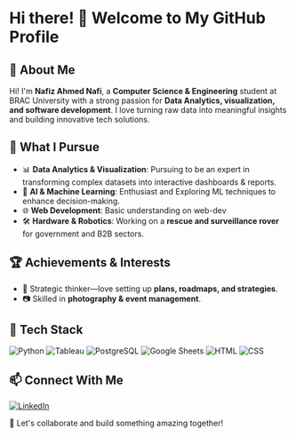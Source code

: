 # Hi there! 👋 Welcome to My GitHub Profile

## 🚀 About Me
Hi! I'm **Nafiz Ahmed Nafi**, a **Computer Science & Engineering** student at BRAC University with a strong passion for **Data Analytics, visualization, and software development**. I love turning raw data into meaningful insights and building innovative tech solutions.

## 🎯 What I Pursue
- 📊 **Data Analytics & Visualization**: Pursuing to be an expert in transforming complex datasets into interactive dashboards & reports.
- 🤖 **AI & Machine Learning**: Enthusiast and Exploring ML techniques to enhance decision-making.
- 🌐 **Web Development**: Basic understanding on web-dev
- 🛠 **Hardware & Robotics**: Working on a **rescue and surveillance rover** for government and B2B sectors.

## 🏆 Achievements & Interests
- 🎯 Strategic thinker—love setting up **plans, roadmaps, and strategies**.
- 📷 Skilled in **photography & event management**.

## 📌 Tech Stack
![Python](https://img.shields.io/badge/Python-3776AB?style=for-the-badge&logo=python&logoColor=white)
![Tableau](https://img.shields.io/badge/Tableau-E97627?style=for-the-badge&logo=tableau&logoColor=white)
![PostgreSQL](https://img.shields.io/badge/PostgreSQL-336791?style=for-the-badge&logo=postgresql&logoColor=white)
![Google Sheets](https://img.shields.io/badge/Google%20Sheets-34A853?style=for-the-badge&logo=googlesheets&logoColor=white)
![HTML](https://img.shields.io/badge/HTML5-E34F26?style=for-the-badge&logo=html5&logoColor=white)
![CSS](https://img.shields.io/badge/CSS3-1572B6?style=for-the-badge&logo=css3&logoColor=white)

## 📫 Connect With Me
[![LinkedIn](https://img.shields.io/badge/LinkedIn-0077B5?style=for-the-badge&logo=linkedin&logoColor=white)](https://www.linkedin.com/in/nafiz-ahmed-365534210/)

🚀 Let's collaborate and build something amazing together!
